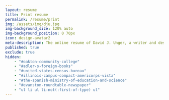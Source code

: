 ```yaml
---
layout: resume
title: Print resume
permalink: /resume/print
img: /assets/img/dju.jpg
img-background_size: 120% auto
img-background_position: 0 70px 
icon: design-avatar2
meta-description: The online resume of David J. Unger, a writer and designer based in Chicago.
published: true
exclude: true
hidden:
    - "#oakton-community-college"
    - "#adler-s-foreign-books"
    - "#united-states-census-bureau"
    - "#illinois-campus-compact-americorps-vista"
    - "#the-spanish-ministry-of-education-and-science"
    - "#evanston-roundtable-newspaper"
    - "ul li ul li:not(:first-of-type) ul"
---
```


